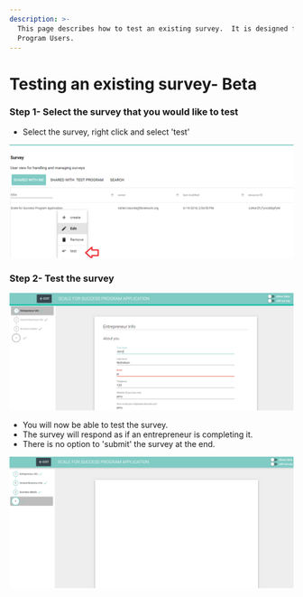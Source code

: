 ```yaml
---
description: >-
  This page describes how to test an existing survey.  It is designed for
  Program Users.
---
```


# Testing an existing survey- Beta

### Step 1- Select the survey that you would like to test

* Select the survey, right click and select 'test'

![](../../../../.gitbook/assets/image%20%2846%29.png)

### Step 2- Test the survey

![](../../../../.gitbook/assets/image%20%2837%29.png)

* You will now be able to test the survey.
* The survey will respond as if an entrepreneur is completing it.
* There is no option to 'submit' the survey at the end.

![](../../../../.gitbook/assets/image%20%2827%29.png)

### 

